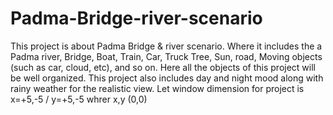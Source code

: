# Padma-Bridge-river-scenario
This project is about Padma Bridge &amp; river scenario. Where it includes the a Padma river, Bridge, Boat, Train, Car, Truck Tree, Sun, road, Moving objects (such as car,  cloud,  etc), and so on. Here all the objects of this project will be well organized. This project also includes day and night mood along with rainy weather for the realistic view.
Let 
window dimension for project is x=+5,-5 / y=+5,-5 whrer x,y (0,0)
